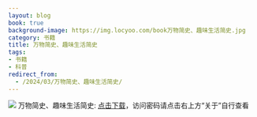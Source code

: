 ```yaml
---
layout: blog
book: true
background-image: https://img.locyoo.com/book万物简史、趣味生活简史.jpg
category: 书籍
title: 万物简史、趣味生活简史
tags:
- 书籍
- 科普
redirect_from:
  - /2024/03/万物简史、趣味生活简史/
---
```

![](https://img.locyoo.com/book万物简史、趣味生活简史.jpg)
万物简史、趣味生活简史: <a name = "ref1" href="https://url18.ctfile.com/f/50983618-1334550619-70e0be?p=3619">点击下载</a>，访问密码请点击右上方“关于”自行查看